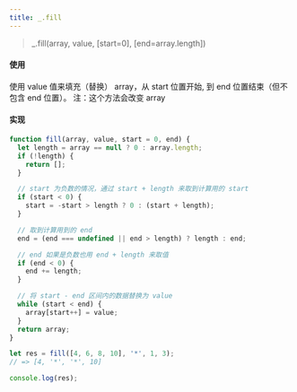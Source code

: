 ```yaml
---
title: _.fill
---
```


> _.fill(array, value, [start=0], [end=array.length])

#### 使用

使用 value 值来填充（替换） array，从 start 位置开始, 到 end 位置结束（但不包含 end 位置）。
注：这个方法会改变 array

#### 实现

```js
function fill(array, value, start = 0, end) {
  let length = array == null ? 0 : array.length;
  if (!length) {
    return [];
  }

  // start 为负数的情况，通过 start + length 来取到计算用的 start
  if (start < 0) {
    start = -start > length ? 0 : (start + length);
  }

  // 取到计算用到的 end
  end = (end === undefined || end > length) ? length : end;

  // end 如果是负数也用 end + length 来取值
  if (end < 0) {
    end += length;
  }

  // 将 start - end 区间内的数据替换为 value
  while (start < end) {
    array[start++] = value;
  }
  return array;
}

let res = fill([4, 6, 8, 10], '*', 1, 3);
// => [4, '*', '*', 10]

console.log(res);
```